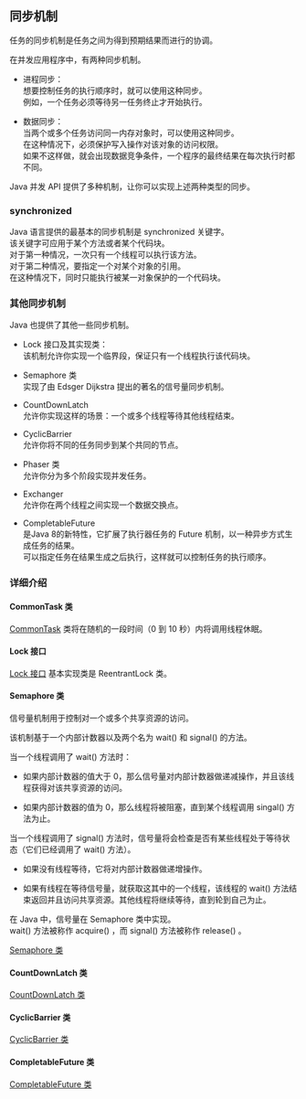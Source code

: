 ## 同步机制
任务的同步机制是任务之间为得到预期结果而进行的协调。  

在并发应用程序中，有两种同步机制。
-	进程同步：  
想要控制任务的执行顺序时，就可以使用这种同步。  
例如，一个任务必须等待另一任务终止才开始执行。

-	数据同步：  
当两个或多个任务访问同一内存对象时，可以使用这种同步。  
在这种情况下，必须保护写入操作对该对象的访问权限。  
如果不这样做，就会出现数据竞争条件，一个程序的最终结果在每次执行时都不同。

Java 并发 API 提供了多种机制，让你可以实现上述两种类型的同步。  

### synchronized
Java 语言提供的最基本的同步机制是 synchronized 关键字。  
该关键字可应用于某个方法或者某个代码块。  
对于第一种情况，一次只有一个线程可以执行该方法。  
对于第二种情况，要指定一个对某个对象的引用。  
在这种情况下，同时只能执行被某一对象保护的一个代码块。

### 其他同步机制
Java 也提供了其他一些同步机制。
-	Lock 接口及其实现类：  
该机制允许你实现一个临界段，保证只有一个线程执行该代码块。

-	Semaphore 类  
实现了由 Edsger Dijkstra 提出的著名的信号量同步机制。
-	CountDownLatch   
允许你实现这样的场景：一个或多个线程等待其他线程结束。
-	CyclicBarrier   
允许你将不同的任务同步到某个共同的节点。
-	Phaser 类  
允许你分为多个阶段实现并发任务。
-	Exchanger   
允许你在两个线程之间实现一个数据交换点。
-	CompletableFuture   
是Java 8的新特性，它扩展了执行器任务的 Future 机制，以一种异步方式生成任务的结果。  
可以指定任务在结果生成之后执行，这样就可以控制任务的执行顺序。

### 详细介绍
#### CommonTask 类
[CommonTask](CommonTask.java) 类将在随机的一段时间（0 到 10 秒）内将调用线程休眠。  

#### Lock 接口
[Lock 接口](J22Lock.java) 基本实现类是 ReentrantLock 类。

#### Semaphore 类
信号量机制用于控制对一个或多个共享资源的访问。  

该机制基于一个内部计数器以及两个名为 wait() 和 signal() 的方法。  

当一个线程调用了 wait() 方法时：
-	如果内部计数器的值大于 0，那么信号量对内部计数器做递减操作，并且该线程获得对该共享资源的访问。

-	如果内部计数器的值为 0，那么线程将被阻塞，直到某个线程调用 singal() 方法为止。  

当一个线程调用了 signal() 方法时，信号量将会检查是否有某些线程处于等待状态（它们已经调用了 wait() 方法）。
-	如果没有线程等待，它将对内部计数器做递增操作。

-	如果有线程在等待信号量，就获取这其中的一个线程，该线程的 wait() 方法结束返回并且访问共享资源。其他线程将继续等待，直到轮到自己为止。

在 Java 中，信号量在 Semaphore 类中实现。   
wait() 方法被称作 acquire() ，而 signal() 方法被称作 release() 。  

[Semaphore 类](J23Semaphore.java) 

#### CountDownLatch 类 
[CountDownLatch 类](C24.CountDownLatch类.md)  

#### CyclicBarrier 类
[CyclicBarrier 类](C25.CyclicBarrier类.md)  

#### CompletableFuture 类
[CompletableFuture 类](C26.CompletableFuture类.md) 

